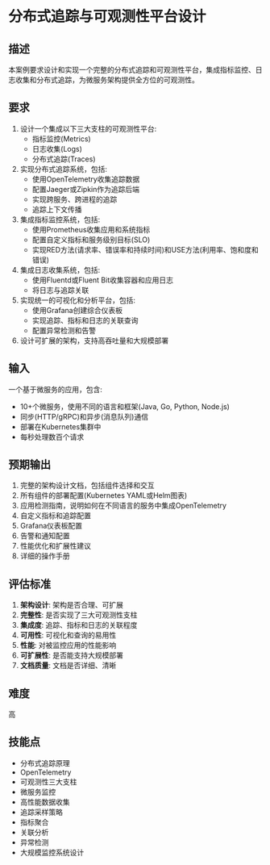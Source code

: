 # 分布式追踪与可观测性平台设计

## 描述

本案例要求设计和实现一个完整的分布式追踪和可观测性平台，集成指标监控、日志收集和分布式追踪，为微服务架构提供全方位的可观测性。

## 要求

1. 设计一个集成以下三大支柱的可观测性平台:
   - 指标监控(Metrics)
   - 日志收集(Logs)
   - 分布式追踪(Traces)
2. 实现分布式追踪系统，包括:
   - 使用OpenTelemetry收集追踪数据
   - 配置Jaeger或Zipkin作为追踪后端
   - 实现跨服务、跨进程的追踪
   - 追踪上下文传播
3. 集成指标监控系统，包括:
   - 使用Prometheus收集应用和系统指标
   - 配置自定义指标和服务级别目标(SLO)
   - 实现RED方法(请求率、错误率和持续时间)和USE方法(利用率、饱和度和错误)
4. 集成日志收集系统，包括:
   - 使用Fluentd或Fluent Bit收集容器和应用日志
   - 将日志与追踪关联
5. 实现统一的可视化和分析平台，包括:
   - 使用Grafana创建综合仪表板
   - 实现追踪、指标和日志的关联查询
   - 配置异常检测和告警
6. 设计可扩展的架构，支持高吞吐量和大规模部署

## 输入

一个基于微服务的应用，包含:
- 10+个微服务，使用不同的语言和框架(Java, Go, Python, Node.js)
- 同步(HTTP/gRPC)和异步(消息队列)通信
- 部署在Kubernetes集群中
- 每秒处理数百个请求

## 预期输出

1. 完整的架构设计文档，包括组件选择和交互
2. 所有组件的部署配置(Kubernetes YAML或Helm图表)
3. 应用检测指南，说明如何在不同语言的服务中集成OpenTelemetry
4. 自定义指标和追踪配置
5. Grafana仪表板配置
6. 告警和通知配置
7. 性能优化和扩展性建议
8. 详细的操作手册

## 评估标准

1. **架构设计**: 架构是否合理、可扩展
2. **完整性**: 是否实现了三大可观测性支柱
3. **集成度**: 追踪、指标和日志的关联程度
4. **可用性**: 可视化和查询的易用性
5. **性能**: 对被监控应用的性能影响
6. **可扩展性**: 是否能支持大规模部署
7. **文档质量**: 文档是否详细、清晰

## 难度

高

## 技能点

- 分布式追踪原理
- OpenTelemetry
- 可观测性三大支柱
- 微服务监控
- 高性能数据收集
- 追踪采样策略
- 指标聚合
- 关联分析
- 异常检测
- 大规模监控系统设计